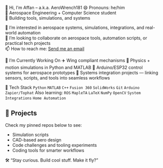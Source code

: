 👋 Hi, I'm Affan – a.k.a. AeroWrench181
  😄 Pronouns: he/him  
  🚀 Aerospace Engineering + Computer Science student  
  🔧 Building tools, simulations, and systems   
      
👀 I’m interested in aerospace systems, simulations, integrations, and real-world automation  
💞️ I’m looking to collaborate on aerospace tools, automation scripts, or practical tech projects  
📫 How to reach me: [Send me an email](mailto:128669862+AeroWrench181@users.noreply.github.com)


🧠 I’m Currently Working On
  ✈️ Wing compliant mechanisms
  🧮 Physics + motion simulations in Python and MATLAB
  🤖 Arduino/ESP32 control systems for aerospace prototypes
  🔗 Systems integration projects — linking sensors, scripts, and tools into seamless workflows

🔧 Tech Stack
`Python` `MATLAB` `C++` `Fusion 360` `SolidWorks` `Git` `Arduino` `Zapier/Tophat`
  Also learning: `ROS` `MapleTA` `LaTeX` `NumPy` `OpenCV` `System Integrations` `Home Automation` 

## 📂 Projects
Check my pinned repos below to see:
- Simulation scripts
- CAD-based aero design
- Code challenges and tooling experiments
- Coding tools for smarter workflows

🛠 “Stay curious. Build cool stuff. Make it fly?”

<!---
AeroWrench181/AeroWrench181 is a ✨ special ✨ repository because its `README.md` (this file) appears on your GitHub profile.
You can click the Preview link to take a look at your changes.
--->
